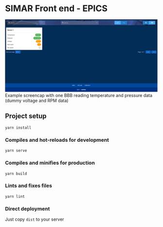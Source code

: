 # SIMAR Front end - EPICS

![Screencap](readme-data/screencap.png)
Example screencap with one BBB reading temperature and pressure data (dummy voltage and RPM data)

## Project setup
```
yarn install
```

### Compiles and hot-reloads for development
```
yarn serve
```

### Compiles and minifies for production
```
yarn build
```

### Lints and fixes files
```
yarn lint
```

### Direct deployment

Just copy `dist` to your server
